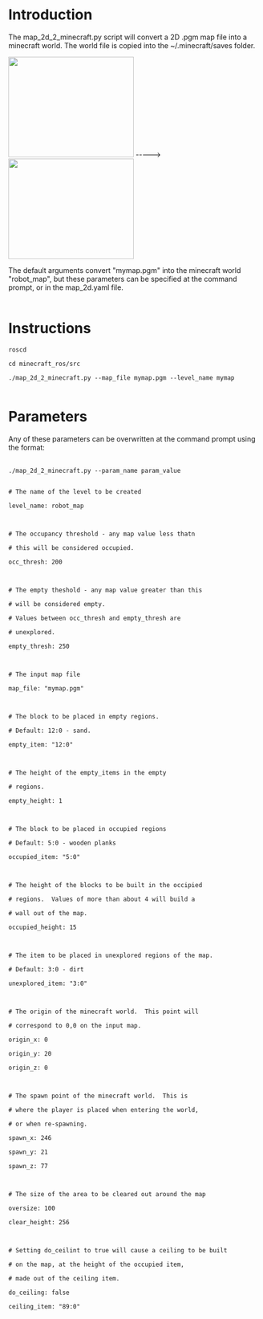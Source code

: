 # Introduction #

The map\_2d\_2\_minecraft.py script will convert a 2D .pgm map file into a minecraft world.  The world file is copied into the ~/.minecraft/saves folder.

<img src='https://minecraft-ros.googlecode.com/files/map_whole_house_13_02_17_fixed.jpg' width='250' height='200' />  ----->   <img src='https://minecraft-ros.googlecode.com/files/minecraft_2d_map.png' width='250' height='200'>


The default arguments convert "mymap.pgm" into the minecraft world "robot_map", but these parameters can be specified at the command prompt, or in the map_2d.yaml file.<br>
<br>
<h1>Instructions</h1>

<pre><code>roscd<br>
cd minecraft_ros/src<br>
./map_2d_2_minecraft.py --map_file mymap.pgm --level_name mymap<br>
</code></pre>

<h1>Parameters</h1>

Any of these parameters can be overwritten at the command prompt using the format:<br>
<br>
<pre><code>./map_2d_2_minecraft.py --param_name param_value<br>
</code></pre>



<pre><code># The name of the level to be created<br>
level_name: robot_map<br>
<br>
# The occupancy threshold - any map value less thatn<br>
# this will be considered occupied.<br>
occ_thresh: 200<br>
<br>
# The empty theshold - any map value greater than this<br>
# will be considered empty.<br>
# Values between occ_thresh and empty_thresh are<br>
# unexplored.<br>
empty_thresh: 250<br>
<br>
# The input map file<br>
map_file: "mymap.pgm"<br>
<br>
# The block to be placed in empty regions.<br>
# Default: 12:0 - sand.<br>
empty_item: "12:0"<br>
<br>
# The height of the empty_items in the empty<br>
# regions.<br>
empty_height: 1<br>
<br>
# The block to be placed in occupied regions<br>
# Default: 5:0 - wooden planks<br>
occupied_item: "5:0"<br>
<br>
# The height of the blocks to be built in the occipied<br>
# regions.  Values of more than about 4 will build a <br>
# wall out of the map.<br>
occupied_height: 15<br>
<br>
# The item to be placed in unexplored regions of the map.<br>
# Default: 3:0 - dirt<br>
unexplored_item: "3:0"<br>
<br>
# The origin of the minecraft world.  This point will<br>
# correspond to 0,0 on the input map.<br>
origin_x: 0<br>
origin_y: 20<br>
origin_z: 0<br>
<br>
# The spawn point of the minecraft world.  This is<br>
# where the player is placed when entering the world,<br>
# or when re-spawning.<br>
spawn_x: 246<br>
spawn_y: 21<br>
spawn_z: 77<br>
<br>
# The size of the area to be cleared out around the map<br>
oversize: 100<br>
clear_height: 256<br>
<br>
# Setting do_ceilint to true will cause a ceiling to be built<br>
# on the map, at the height of the occupied item,<br>
# made out of the ceiling item.<br>
do_ceiling: false<br>
ceiling_item: "89:0"<br>
</code></pre>